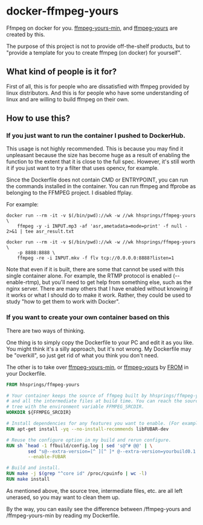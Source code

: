 # docker-ffmpeg-yours
Ffmpeg on docker for you. [ffmpeg-yours-min](https://hub.docker.com/r/hhsprings/ffmpeg-yours-min), and [ffmpeg-yours](https://hub.docker.com/r/hhsprings/ffmpeg-yours) are created by this.

The purpose of this project is not to provide off-the-shelf products, but to "provide a template for you to create ffmpeg (on docker) for yourself".

## What kind of people is it for?
First of all, this is for people who are dissatisfied with ffmpeg provided by linux distributors.
And this is for people who have some understanding of linux and are willing to build ffmpeg on their own.

## How to use this?
### If you just want to run the container I pushed to DockerHub.
This usage is not highly recommended.
This is because you may find it unpleasant because the size has become huge as a result of enabling the function to the extent that it is close to the full spec.
However, it's still worth it if you just want to try a filter that uses opencv, for example.

Since the Dockerfile does not contain CMD or ENTRYPOINT, you can run the commands installed in the container. You can run ffmpeg and ffprobe as belonging to the FFMPEG project. I disabled ffplay.

For example:
```
docker run --rm -it -v $(/bin/pwd)://wk -w //wk hhsprings/ffmpeg-yours \
    ffmpeg -y -i INPUT.mp3 -af 'asr,ametadata=mode=print' -f null - 2>&1 | tee asr_result.txt
```
```
docker run --rm -it -v $(/bin/pwd)://wk -w //wk hhsprings/ffmpeg-yours \
    -p 8888:8888 \
    ffmpeg -re -i INPUT.mkv -f flv tcp://0.0.0.0:8888?listen=1
```
Note that even if it is built, there are some that cannot be used with this single container alone.
For example, the RTMP protocol is enabled (--enable-rtmp), but you'll need to get help from something else, such as the nginx server.
There are many others that I have enabled without knowing if it works or what I should do to make it work.
Rather, they could be used to study "how to get them to work with Docker".

### If you want to create your own container based on this
There are two ways of thinking.

One thing is to simply copy the Dockerfile to your PC and edit it as you like. You might think it's a silly approach, but it's not wrong. My Dockerfile may be "overkill", so just get rid of what you think you don't need.

The other is to take over [ffmpeg-yours-min](https://hub.docker.com/r/hhsprings/ffmpeg-yours-min), or [ffmpeg-yours](https://hub.docker.com/r/hhsprings/ffmpeg-yours) by [FROM](https://docs.docker.com/engine/reference/builder/#from) in your Dockerfile.

```Dockerfile
FROM hhsprings/ffmpeg-yours

# Your container keeps the source of ffmpeg built by hhsprings/ffmpeg-yours
# and all the intermediate files at build time. You can reach the source
# tree with the environment variable FFMPEG_SRCDIR.
WORKDIR ${FFMPEG_SRCDIR}

# Install dependencies for any features you want to enable. (For example, TensorFlow.)
RUN apt-get install -yq --no-install-recommends libFUBAR-dev

# Reuse the configure option in my build and rerun configure.
RUN sh `head -1 ffbuild/config.log | sed 's@^# @@' | \
        sed "s@--extra-version=[^ ][^ ]* @--extra-version=yourbuild0.1 @"` \
        --enable-FUBAR

# Build and install.
RUN make -j $(grep "^core id" /proc/cpuinfo | wc -l)
RUN make install
```
As mentioned above, the source tree, intermediate files, etc. are all left unerased, so you may want to clean them up.

By the way, you can easily see the difference between /ffmpeg-yours and /ffmpeg-yours-min by reading my Dockerfile.

